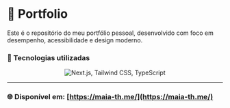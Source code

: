 # 📂 Portfolio

Este é o repositório do meu portfólio pessoal, desenvolvido com foco em desempenho, acessibilidade e design moderno.

### 🧰 Tecnologias utilizadas

<div align="center">
  <img alt="Next.js, Tailwind CSS, TypeScript" src="https://skillicons.dev/icons?i=nextjs,tailwindcss,ts">
</div>

---

### 🌐 Disponível em: [https://maia-th.me/](https://maia-th.me/)
